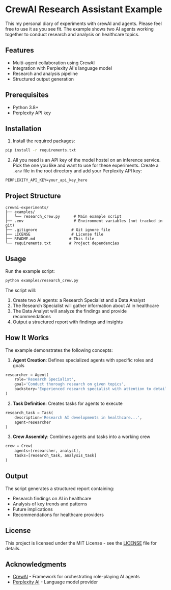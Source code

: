 # CrewAI Research Assistant Example

This my personal diary of experiments with crewAI and agents. Please feel free to use it as you see fit. The example shows two AI agents working together to conduct research and analysis on healthcare topics.

## Features

- Multi-agent collaboration using CrewAI
- Integration with Perplexity AI's language model
- Research and analysis pipeline
- Structured output generation

## Prerequisites

- Python 3.8+
- Perplexity API key

## Installation

1. Install the required packages:
```bash
pip install -r requirements.txt
```

2. All you need is an API key of the model hostel on an inference service. Pick the one you like and want to use for these experiments. Create a `.env` file in the root directory and add your Perplexity API key:
```
PERPLEXITY_API_KEY=your_api_key_here
```

## Project Structure

```
crewai-experiments/
├── examples/
│   └── research_crew.py      # Main example script
├── .env                      # Environment variables (not tracked in git)
├── .gitignore               # Git ignore file
├── LICENSE                  # License file
├── README.md               # This file
└── requirements.txt        # Project dependencies
```

## Usage

Run the example script:
```bash
python examples/research_crew.py
```

The script will:
1. Create two AI agents: a Research Specialist and a Data Analyst
2. The Research Specialist will gather information about AI in healthcare
3. The Data Analyst will analyze the findings and provide recommendations
4. Output a structured report with findings and insights

## How It Works

The example demonstrates the following concepts:

1. **Agent Creation**: Defines specialized agents with specific roles and goals
```python
researcher = Agent(
    role='Research Specialist',
    goal='Conduct thorough research on given topics',
    backstory='Experienced research specialist with attention to detail'
)
```

2. **Task Definition**: Creates tasks for agents to execute
```python
research_task = Task(
    description='Research AI developments in healthcare...',
    agent=researcher
)
```

3. **Crew Assembly**: Combines agents and tasks into a working crew
```python
crew = Crew(
    agents=[researcher, analyst],
    tasks=[research_task, analysis_task]
)
```

## Output

The script generates a structured report containing:
- Research findings on AI in healthcare
- Analysis of key trends and patterns
- Future implications
- Recommendations for healthcare providers

## License

This project is licensed under the MIT License - see the [LICENSE](LICENSE) file for details.

## Acknowledgments

- [CrewAI](https://github.com/joaomdmoura/crewAI) - Framework for orchestrating role-playing AI agents
- [Perplexity AI](https://www.perplexity.ai/) - Language model provider
